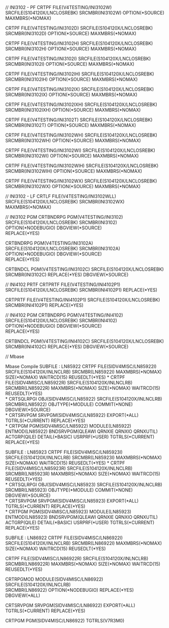 
// INI3102 - PF
CRTPF FILE(V4TESTING/INI3102W) SRCFILE(S104120X/LNCLOSREBK) 
      SRCMBR(INI3102W) OPTION(*SOURCE) MAXMBRS(*NOMAX)     

CRTPF FILE(V4TESTING/INI3102D) SRCFILE(S104120X/LNCLOSREBK) 
      SRCMBR(INI3102D) OPTION(*SOURCE) MAXMBRS(*NOMAX)    	  
      

CRTPF FILE(V4TESTING/INI3102H) SRCFILE(S104120X/LNCLOSREBK) 
      SRCMBR(INI3102H) OPTION(*SOURCE) MAXMBRS(*NOMAX)    	  
      

CRTPF FILE(V4TESTING/INI3102I) SRCFILE(S104120X/LNCLOSREBK) 
      SRCMBR(INI3102I) OPTION(*SOURCE) MAXMBRS(*NOMAX)    	  
      

CRTPF FILE(V4TESTING/INI3102IH) SRCFILE(S104120X/LNCLOSREBK) 
      SRCMBR(INI3102IH) OPTION(*SOURCE) MAXMBRS(*NOMAX)    	  
      

CRTPF FILE(V4TESTING/INI3102IX) SRCFILE(S104120X/LNCLOSREBK) 
      SRCMBR(INI3102IX) OPTION(*SOURCE) MAXMBRS(*NOMAX)    	  
      

CRTPF FILE(V4TESTING/INI3102IXH) SRCFILE(S104120X/LNCLOSREBK) 
      SRCMBR(INI3102IXH) OPTION(*SOURCE) MAXMBRS(*NOMAX)    	  
      

CRTPF FILE(V4TESTING/INI3102T) SRCFILE(S104120X/LNCLOSREBK) 
      SRCMBR(INI3102T) OPTION(*SOURCE) MAXMBRS(*NOMAX)    	  
       	  
      

CRTPF FILE(V4TESTING/INI3102WH) SRCFILE(S104120X/LNCLOSREBK) 
      SRCMBR(INI3102WH) OPTION(*SOURCE) MAXMBRS(*NOMAX)    	  
      

CRTPF FILE(V4TESTING/INI3102WI) SRCFILE(S104120X/LNCLOSREBK) 
      SRCMBR(INI3102WI) OPTION(*SOURCE) MAXMBRS(*NOMAX)    	  
      

CRTPF FILE(V4TESTING/INI3102WIH) SRCFILE(S104120X/LNCLOSREBK) 
      SRCMBR(INI3102WIH) OPTION(*SOURCE) MAXMBRS(*NOMAX)    	  
      

CRTPF FILE(V4TESTING/INI3102WX) SRCFILE(S104120X/LNCLOSREBK) 
      SRCMBR(INI3102WX) OPTION(*SOURCE) MAXMBRS(*NOMAX)    	



// INI3102 - LF
CRTLF FILE(V4TESTING/INI3102WLL) SRCFILE(S104120X/LNCLOSREBK) 
      SRCMBR(INI3102WX) MAXMBRS(*NOMAX)    	


// INI3102 PGM
CRTBNDRPG PGM(V4TESTING/INI3102) SRCFILE(S104120X/LNCLOSREBK) 
      SRCMBR(INI3102) OPTION(*NODEBUGIO) DBGVIEW(*SOURCE)             
      REPLACE(*YES)

CRTBNDRPG PGM(V4TESTING/INI3102A) SRCFILE(S104120X/LNCLOSREBK) 
      SRCMBR(INI3102A) OPTION(*NODEBUGIO) DBGVIEW(*SOURCE)             
      REPLACE(*YES)

CRTBNDCL PGM(V4TESTING/INI3102C) SRCFILE(S104120X/LNCLOSREBK)     
      SRCMBR(INI3102C) REPLACE(*YES) DBGVIEW(*SOURCE)	
      

// INI4102 PRTF
 CRTPRTF FILE(V4TESTING/INI4102P1) SRCFILE(S104120X/LNCLOSREBK)
         SRCMBR(INI4102P1) REPLACE(*YES)       

CRTPRTF FILE(V4TESTING/INI4102P1) SRCFILE(S104120X/LNCLOSREBK)
        SRCMBR(INI4102P1) REPLACE(*YES)      

// INI4102 PGM
CRTBNDRPG PGM(V4TESTING/INI4102) SRCFILE(S104120X/LNCLOSREBK) 
      SRCMBR(INI4102) OPTION(*NODEBUGIO) DBGVIEW(*SOURCE)             
      REPLACE(*YES)       

CRTBNDCL PGM(V4TESTING/INI4102C) SRCFILE(S104120X/LNCLOSREBK)     
      SRCMBR(INI4102C) REPLACE(*YES) DBGVIEW(*SOURCE)	


// Mbase

Mbase Compile
SUBFILE : LN85922
CRTPF  FILE(SIDV4MISC/LN85922I) SRCFILE(S104120X/INLNCLRB) SRCMBR(LN85922I)
MAXMBRS(*NOMAX) SIZE(*NOMAX) WAITRCD(15) REUSEDLT(*YES)
*
CRTPF  FILE(SIDV4MISC/LN85922R) SRCFILE(S104120X/INLNCLRB) SRCMBR(LN85922R)
MAXMBRS(*NOMAX) SIZE(*NOMAX) WAITRCD(15) REUSEDLT(*YES)          
*
CRTSQLRPGI OBJ(SIDV4MISC/LN85922) SRCFILE(S104120X/INLNCLRB) SRCMBR(LN85922) 
OBJTYPE(*MODULE) COMMIT(*NONE) DBGVIEW(*SOURCE)       
*
CRTSRVPGM  SRVPGM(SIDV4MISC/LN85922) EXPORT(*ALL) TGTRLS(*CURRENT) REPLACE(*YES)                                                                                          
*
CRTPGM PGM(SIDV4MISC/LN85922) MODULE(LN85922) ENTMOD(LN85922) BNDSRVPGM(QLEAWI QRNXIE QRNXIO QRNXUTIL) 
ACTGRP(QILE) DETAIL(*BASIC) USRPRF(*USER)  TGTRLS(*CURRENT) REPLACE(*YES)

SUBFILE : LN85923
CRTPF  FILE(SIDV4MISC/LN85923I) SRCFILE(S104120X/INLNCLRB) SRCMBR(LN85923I)
MAXMBRS(*NOMAX) SIZE(*NOMAX) WAITRCD(15) REUSEDLT(*YES)
*
CRTPF  FILE(SIDV4MISC/LN85923R) SRCFILE(S104120X/INLNCLRB) SRCMBR(LN85923R)
MAXMBRS(*NOMAX) SIZE(*NOMAX) WAITRCD(15) REUSEDLT(*YES)          
*
CRTSQLRPGI OBJ(SIDV4MISC/LN85923) SRCFILE(S104120X/INLNCLRB) SRCMBR(LN85923) 
OBJTYPE(*MODULE) COMMIT(*NONE) DBGVIEW(*SOURCE)       
*
CRTSRVPGM  SRVPGM(SIDV4MISC/LN85923) EXPORT(*ALL) TGTRLS(*CURRENT) REPLACE(*YES)                                                                                          
*
CRTPGM PGM(SIDV4MISC/LN85923) MODULE(LN85923) ENTMOD(LN85923) BNDSRVPGM(QLEAWI QRNXIE QRNXIO QRNXUTIL) 
ACTGRP(QILE) DETAIL(*BASIC) USRPRF(*USER)  TGTRLS(*CURRENT) REPLACE(*YES)

SUBFILE : LN86922
CRTPF  FILE(SIDV4MISC/LN86922I) SRCFILE(S104120X/INLNCLRB) SRCMBR(LN86922I)
MAXMBRS(*NOMAX) SIZE(*NOMAX) WAITRCD(15) REUSEDLT(*YES)

CRTPF  FILE(SIDV4MISC/LN86922R) SRCFILE(S104120X/INLNCLRB) SRCMBR(LN86922R)
MAXMBRS(*NOMAX) SIZE(*NOMAX) WAITRCD(15) REUSEDLT(*YES)          

CRTRPGMOD MODULE(SIDV4MISC/LN86922) SRCFILE(S104120X/INLNCLRB)    
          SRCMBR(LN86922) OPTION(*NODEBUGIO) REPLACE(*YES)
          DBGVIEW(*ALL)

CRTSRVPGM  SRVPGM(SIDV4MISC/LN86922) EXPORT(*ALL) TGTRLS(*CURRENT) REPLACE(*YES)                                                                                          

CRTPGM     PGM(SIDV4MISC/LN86922) TGTRLS(V7R3M0) 